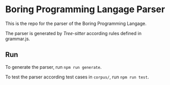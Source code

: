 # Boring Programming Langage Parser

This is the repo for the parser of the Boring Programming Langage.

The parser is generated by *Tree-sitter* according rules defined in grammar.js.

## Run

To generate the parser, run ``npm run generate``.

To test the parser according test cases in ``corpus/``, run ``npm run test``.